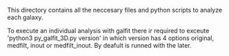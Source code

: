 This directory contains all the neccesary files and python scripts to analyze each galaxy.

To execute an individual analysis with galfit there ir required to exceute 'python3 py_galfit_3D.py version' in which version has 4 options original, medfilt, inout or medfilt_inout. By deafult is runned with the later. 




